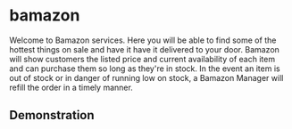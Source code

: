 # bamazon

Welcome to Bamazon services. Here you will be able to find some of the hottest things on sale and have it have it delivered to your door. Bamazon will show customers the listed price and current availability of each item and can purchase them so long as they're in stock. In the event an item is out of stock or in danger of running low on stock, a Bamazon Manager will refill the order in a timely manner.

## Demonstration
